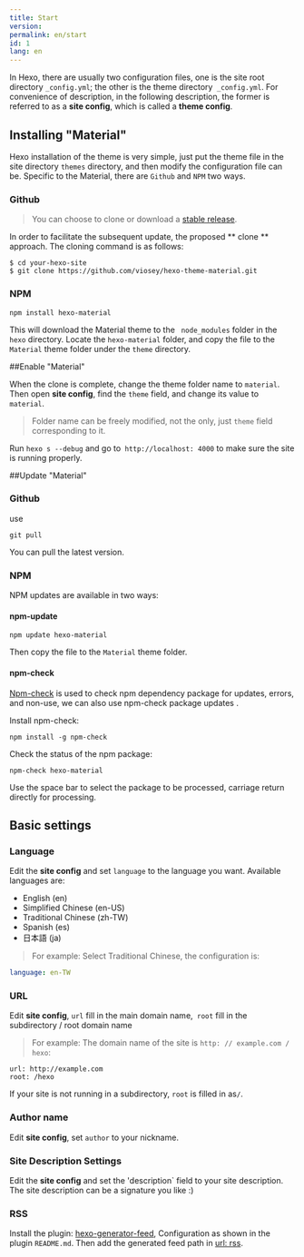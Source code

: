 ```yaml
---
title: Start
version:
permalink: en/start
id: 1
lang: en
---
```

In Hexo, there are usually two configuration files, one is the site root directory `_config.yml`; the other is the theme directory` _config.yml`. For convenience of description, in the following description, the former is referred to as a **site config**, which is called a **theme config**.

## Installing "Material"

Hexo installation of the theme is very simple, just put the theme file in the site directory `themes` directory, and then modify the configuration file can be.
Specific to the Material, there are `Github` and `NPM` two ways.

### Github
> You can choose to clone or download a [stable release](https://github.com/viosey/hexo-theme-material/releases).

In order to facilitate the subsequent update, the proposed ** clone ** approach. The cloning command is as follows:

```Shell
$ cd your-hexo-site
$ git clone https://github.com/viosey/hexo-theme-material.git
```

### NPM

```
npm install hexo-material
```

This will download the Material theme to the `` node_modules`` folder in the `hexo` directory.
Locate the `hexo-material` folder, and copy the file to the `Material` theme folder under the `theme` directory.


##Enable "Material"

When the clone is complete, change the theme folder name to `material`.
Then open **site config**, find the `theme` field, and change its value to` material`.
> Folder name can be freely modified, not the only, just `theme` field corresponding to it.

Run `hexo s --debug` and go to` http://localhost: 4000` to make sure the site is running properly.


##Update "Material"

### Github

use
```
git pull
```

You can pull the latest version.

### NPM

NPM updates are available in two ways:

#### npm-update

```
npm update hexo-material
```

Then copy the file to the `Material` theme folder.

#### npm-check
[Npm-check](https://www.npmjs.com/package/npm-check) is used to check npm dependency package for updates, errors, and non-use, we can also use npm-check package updates .

Install npm-check:

```
npm install -g npm-check
```

Check the status of the npm package:

```
npm-check hexo-material
```
Use the space bar to select the package to be processed, carriage return directly for processing.


## Basic settings

### Language

Edit the **site config** and set `language` to the language you want.
Available languages ​​are:

- English (en)
- Simplified Chinese (en-US)
- Traditional Chinese (zh-TW)
- Spanish (es)
- 日本語 (ja)


> For example: Select Traditional Chinese, the configuration is:
>
```yml
language: en-TW
```

### URL

Edit **site config**, `url` fill in the main domain name,` root` fill in the subdirectory / root domain name

> For example: The domain name of the site is `http: // example.com / hexo`:
>
```Yml
url: http://example.com
root: /hexo
```

If your site is not running in a subdirectory, `root` is filled in as` / `.

### Author name

Edit **site config**, set `author` to your nickname.


### Site Description Settings

Edit the **site config** and set the 'description` field to your site description. The site description can be a signature you like :)

### RSS

Install the plugin: [hexo-generator-feed](https://github.com/hexojs/hexo-generator-feed), Configuration as shown in the plugin `README.md`.
Then add the generated feed path in [url: rss](/en/intro/#url).